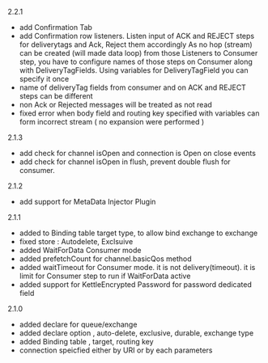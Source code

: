 2.2.1
* add Confirmation Tab
* add Confirmation row listeners. Listen input of ACK and REJECT steps for deliverytags and Ack, Reject them accordingly
  As no hop (stream) can be created (will made data loop) from those Listeners to Consumer step, you have to configure names of those steps on Consumer along with DeliveryTagFields.
  Using variables for DeliveryTagField you can specify it once
* name of deliveryTag fields from consumer and on ACK and REJECT steps can be different
* non Ack or Rejected messages will be treated as not read
* fixed error when body field and routing key specified with variables can form incorrect stream ( no expansion were performed )

2.1.3
* add check for channel isOpen and connection is Open on close events
* add check for channel isOpen in flush, prevent double flush for consumer.

2.1.2
* add support for MetaData Injector Plugin

2.1.1
* added to Binding table target type, to allow bind exchange to exchange
* fixed store : Autodelete, Exclsuive
* added WaitForData Consumer mode
* added prefetchCount for channel.basicQos method
* added waitTimeout for Consumer mode. it is not delivery(timeout). it is limit for Consumer step to run if WaitForData active
* added support for KettleEncrypted Password for password dedicated field

2.1.0
* added declare for queue/exchange
* added declare option , auto-delete, exclusive, durable, exchange type
* added Binding table , target, routing key
* connection speicfied either by URI or by each parameters 
